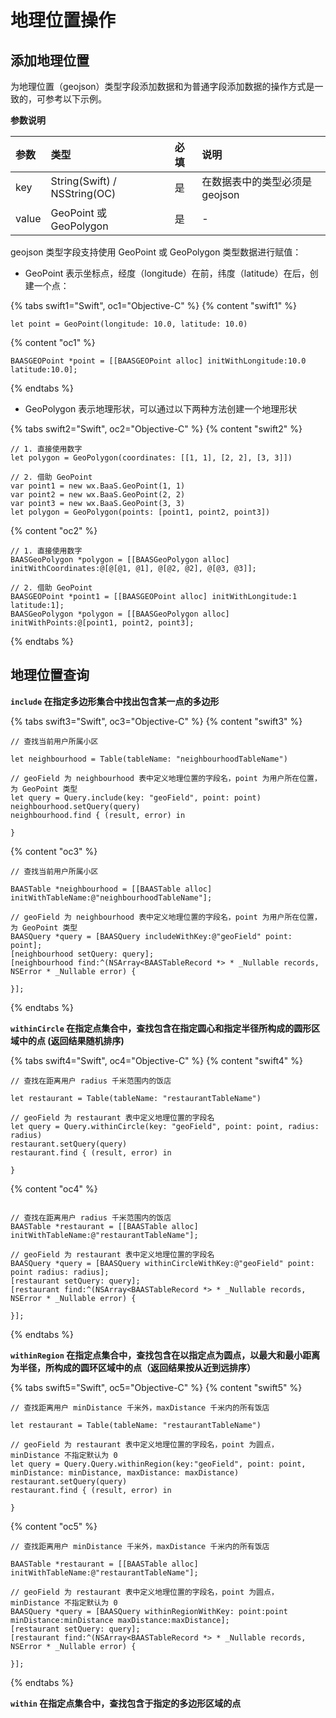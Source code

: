 # 地理位置操作

## 添加地理位置

为地理位置（geojson）类型字段添加数据和为普通字段添加数据的操作方式是一致的，可参考以下示例。

**参数说明**

| 参数   | 类型                     | 必填 | 说明 |
| :---- | :---------------------- | :--- | :--- |
| key   | String(Swift) / NSString(OC)  | 是   | 在数据表中的类型必须是 geojson |
| value | GeoPoint 或 GeoPolygon   | 是   | - |

geojson 类型字段支持使用 GeoPoint 或 GeoPolygon 类型数据进行赋值：

* GeoPoint 表示坐标点，经度（longitude）在前，纬度（latitude）在后，创建一个点：

{% tabs swift1="Swift", oc1="Objective-C" %}
{% content "swift1" %}
```
let point = GeoPoint(longitude: 10.0, latitude: 10.0)
```
{% content "oc1" %}
```
BAASGEOPoint *point = [[BAASGEOPoint alloc] initWithLongitude:10.0 latitude:10.0];
```
{% endtabs %}

* GeoPolygon 表示地理形状，可以通过以下两种方法创建一个地理形状

{% tabs swift2="Swift", oc2="Objective-C" %}
{% content "swift2" %}
```
// 1. 直接使用数字
let polygon = GeoPolygon(coordinates: [[1, 1], [2, 2], [3, 3]])

// 2. 借助 GeoPoint
var point1 = new wx.BaaS.GeoPoint(1, 1)
var point2 = new wx.BaaS.GeoPoint(2, 2)
var point3 = new wx.BaaS.GeoPoint(3, 3)
let polygon = GeoPolygon(points: [point1, point2, point3])

```
{% content "oc2" %}
```
// 1. 直接使用数字
BAASGeoPolygon *polygon = [[BAASGeoPolygon alloc] initWithCoordinates:@[@[@1, @1], @[@2, @2], @[@3, @3]];

// 2. 借助 GeoPoint
BAASGEOPoint *point1 = [[BAASGEOPoint alloc] initWithLongitude:1 latitude:1];
BAASGeoPolygon *polygon = [[BAASGeoPolygon alloc] initWithPoints:@[point1, point2, point3];
```
{% endtabs %}

## 地理位置查询

**`include` 在指定多边形集合中找出包含某一点的多边形**

{% tabs swift3="Swift", oc3="Objective-C" %}
{% content "swift3" %}
```
// 查找当前用户所属小区

let neighbourhood = Table(tableName: "neighbourhoodTableName")

// geoField 为 neighbourhood 表中定义地理位置的字段名，point 为用户所在位置，为 GeoPoint 类型
let query = Query.include(key: "geoField", point: point)
neighbourhood.setQuery(query)
neighbourhood.find { (result, error) in

}
```
{% content "oc3" %}
```
// 查找当前用户所属小区

BAASTable *neighbourhood = [[BAASTable alloc] initWithTableName:@"neighbourhoodTableName"];

// geoField 为 neighbourhood 表中定义地理位置的字段名，point 为用户所在位置，为 GeoPoint 类型
BAASQuery *query = [BAASQuery includeWithKey:@"geoField" point: point];
[neighbourhood setQuery: query];
[neighbourhood find:^(NSArray<BAASTableRecord *> * _Nullable records, NSError * _Nullable error) {
                        
}];
```
{% endtabs %}

**`withinCircle` 在指定点集合中，查找包含在指定圆心和指定半径所构成的圆形区域中的点 (返回结果随机排序)**

{% tabs swift4="Swift", oc4="Objective-C" %}
{% content "swift4" %}
```
// 查找在距离用户 radius 千米范围内的饭店

let restaurant = Table(tableName: "restaurantTableName")

// geoField 为 restaurant 表中定义地理位置的字段名
let query = Query.withinCircle(key: "geoField", point: point, radius: radius)
restaurant.setQuery(query)
restaurant.find { (result, error) in

}
```
{% content "oc4" %}
```

// 查找在距离用户 radius 千米范围内的饭店
BAASTable *restaurant = [[BAASTable alloc] initWithTableName:@"restaurantTableName"];

// geoField 为 restaurant 表中定义地理位置的字段名
BAASQuery *query = [BAASQuery withinCircleWithKey:@"geoField" point: point radius: radius];
[restaurant setQuery: query];
[restaurant find:^(NSArray<BAASTableRecord *> * _Nullable records, NSError * _Nullable error) {
                        
}];
```
{% endtabs %}

**`withinRegion` 在指定点集合中，查找包含在以指定点为圆点，以最大和最小距离为半径，所构成的圆环区域中的点（返回结果按从近到远排序）**

{% tabs swift5="Swift", oc5="Objective-C" %}
{% content "swift5" %}
```
// 查找距离用户 minDistance 千米外，maxDistance 千米内的所有饭店

let restaurant = Table(tableName: "restaurantTableName")

// geoField 为 restaurant 表中定义地理位置的字段名，point 为圆点，minDistance 不指定默认为 0
let query = Query.Query.withinRegion(key:"geoField", point: point, minDistance: minDistance, maxDistance: maxDistance)
restaurant.setQuery(query)
restaurant.find { (result, error) in

}
```
{% content "oc5" %}
```
// 查找距离用户 minDistance 千米外，maxDistance 千米内的所有饭店

BAASTable *restaurant = [[BAASTable alloc] initWithTableName:@"restaurantTableName"];

// geoField 为 restaurant 表中定义地理位置的字段名，point 为圆点，minDistance 不指定默认为 0
BAASQuery *query = [BAASQuery withinRegionWithKey: point:point minDistance:minDistance maxDistance:maxDistance];
[restaurant setQuery: query];
[restaurant find:^(NSArray<BAASTableRecord *> * _Nullable records, NSError * _Nullable error) {
 
}];
```
{% endtabs %}

**`within` 在指定点集合中，查找包含于指定的多边形区域的点**
  